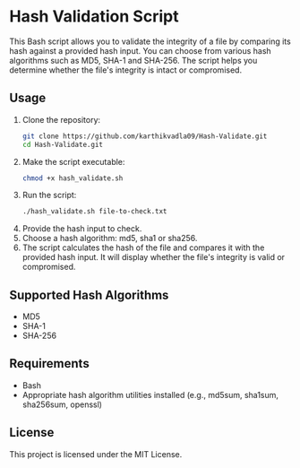 # Hash Validation Script

This Bash script allows you to validate the integrity of a file by comparing its hash against a provided hash input. You can choose from various hash algorithms such as MD5, SHA-1 and SHA-256. The script helps you determine whether the file's integrity is intact or compromised.

## Usage

1. Clone the repository:
   ```bash
   git clone https://github.com/karthikvadla09/Hash-Validate.git
   cd Hash-Validate.git
   ```
2. Make the script executable:
   ```bash
   chmod +x hash_validate.sh
   ```
3. Run the script:
   ```bash
   ./hash_validate.sh file-to-check.txt
   ```
4. Provide the hash input to check.
5. Choose a hash algorithm: md5, sha1 or sha256.
6. The script calculates the hash of the file and compares it with the provided hash input. It will display whether the file's integrity is valid or compromised.

## Supported Hash Algorithms

* MD5
* SHA-1
* SHA-256

## Requirements

* Bash
* Appropriate hash algorithm utilities installed (e.g., md5sum, sha1sum, sha256sum, openssl)

## License

This project is licensed under the MIT License.
